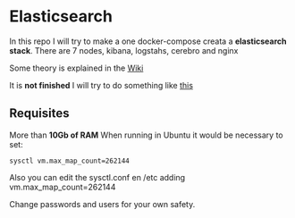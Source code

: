 # Elasticsearch
In this repo I will try to make a one docker-compose creata a **elasticsearch stack**. There are 7 nodes, kibana, logstahs, cerebro and nginx

Some theory is explained in the  [Wiki](https://github.com/drj3ky11/Elasticsearch/wiki)

It is **not finished** I will try to do something like [this](https://www.elastic.co/es/blog/a-full-stack-in-one-command)

## Requisites
More than **10Gb of RAM**
When running in Ubuntu it would be necessary to set:

`sysctl vm.max_map_count=262144`

Also you can edit the sysctl.conf en /etc adding  vm.max_map_count=262144

Change passwords and users for your own safety.


